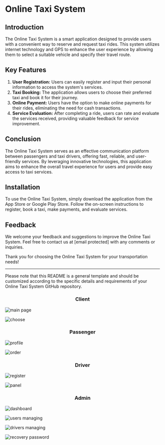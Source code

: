 
# Online Taxi System

## Introduction
The Online Taxi System is a smart application designed to provide users with a convenient way to reserve and request taxi rides. This system utilizes internet technology and GPS to enhance the user experience by allowing them to select a suitable vehicle and specify their travel route.

## Key Features
1. **User Registration:** Users can easily register and input their personal information to access the system's services.
2. **Taxi Booking:** The application allows users to choose their preferred taxi and book it for their journey.
3. **Online Payment:** Users have the option to make online payments for their rides, eliminating the need for cash transactions.
4. **Service Evaluation:** After completing a ride, users can rate and evaluate the services received, providing valuable feedback for service improvement.

## Conclusion
The Online Taxi System serves as an effective communication platform between passengers and taxi drivers, offering fast, reliable, and user-friendly services. By leveraging innovative technologies, this application aims to enhance the overall travel experience for users and provide easy access to taxi services.

## Installation
To use the Online Taxi System, simply download the application from the App Store or Google Play Store. Follow the on-screen instructions to register, book a taxi, make payments, and evaluate services.

## Feedback
We welcome your feedback and suggestions to improve the Online Taxi System. Feel free to contact us at [email protected] with any comments or inquiries.

Thank you for choosing the Online Taxi System for your transportation needs! 

---

Please note that this README is a general template and should be customized according to the specific details and requirements of your Online Taxi System GitHub repository.


<h3 align="center">Client</h3>

![main page](https://github.com/Babak-Chalacki/EasyGo-onlineTaxi/blob/199e61c981acc1b88f0e6412a6026a9c53d21490/screen/main.png)

![choose](https://github.com/Babak-Chalacki/EasyGo-onlineTaxi/blob/199e61c981acc1b88f0e6412a6026a9c53d21490/screen/who.png)

<h3 align="center">Passenger</h3>

![profile](https://github.com/Babak-Chalacki/EasyGo-onlineTaxi/blob/199e61c981acc1b88f0e6412a6026a9c53d21490/screen/user_profile.png)

![order](https://github.com/Babak-Chalacki/EasyGo-onlineTaxi/blob/199e61c981acc1b88f0e6412a6026a9c53d21490/screen/choose_trip.png)

<h3 align="center">Driver</h3>

![register](https://github.com/Babak-Chalacki/EasyGo-onlineTaxi/blob/199e61c981acc1b88f0e6412a6026a9c53d21490/screen/driver_register.png)

![panel](https://github.com/Babak-Chalacki/EasyGo-onlineTaxi/blob/199e61c981acc1b88f0e6412a6026a9c53d21490/screen/driver_panel.png)

<h3 align="center">Admin</h3>

![dashboard](https://github.com/Babak-Chalacki/EasyGo-onlineTaxi/blob/199e61c981acc1b88f0e6412a6026a9c53d21490/screen/dashboard.png)

![users managing](https://github.com/Babak-Chalacki/EasyGo-onlineTaxi/blob/199e61c981acc1b88f0e6412a6026a9c53d21490/screen/passengers.png)

![drivers managing](https://github.com/Babak-Chalacki/EasyGo-onlineTaxi/blob/199e61c981acc1b88f0e6412a6026a9c53d21490/screen/drivers.png)

![recovery password](https://github.com/Babak-Chalacki/EasyGo-onlineTaxi/blob/199e61c981acc1b88f0e6412a6026a9c53d21490/screen/password_recovery.png)
